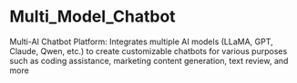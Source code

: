 # Multi_Model_Chatbot
Multi-AI Chatbot Platform: Integrates multiple AI models (LLaMA, GPT, Claude, Qwen, etc.) to create customizable chatbots for various purposes such as coding assistance, marketing content generation, text review, and more
